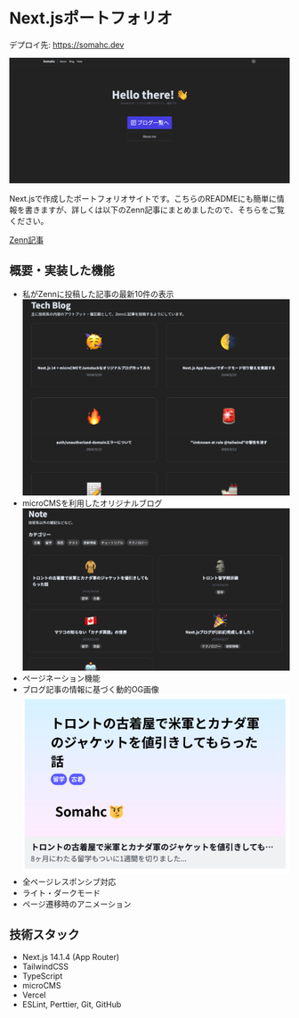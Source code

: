 # Next.jsポートフォリオ
デプロイ先: https://somahc.dev

![alt text](<スクリーンショット 2024-04-18 11.54.52.png>)

Next.jsで作成したポートフォリオサイトです。こちらのREADMEにも簡単に情報を書きますが、詳しくは以下のZenn記事にまとめましたので、そちらをご覧ください。

[Zenn記事](https://zenn.dev/somahc/articles/ff68ec033947de)

## 概要・実装した機能
- 私がZennに投稿した記事の最新10件の表示
  ![alt text](<スクリーンショット 2024-04-18 11.55.40.png>)
- microCMSを利用したオリジナルブログ
  ![alt text](<スクリーンショット 2024-04-18 11.56.13.png>)
- ページネーション機能
- ブログ記事の情報に基づく動的OG画像
  ![alt text](<スクリーンショット 2024-04-18 11.57.31.png>)
- 全ページレスポンシブ対応
- ライト・ダークモード
- ページ遷移時のアニメーション
## 技術スタック
- Next.js 14.1.4 (App Router)
- TailwindCSS
- TypeScript
- microCMS
- Vercel
- ESLint, Perttier, Git, GitHub